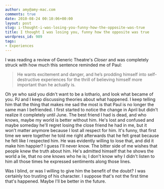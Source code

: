 ```yaml
---
author: amy@amy-mac.com
comments: true
date: 2010-08-24 00:10:06+00:00
layout: post
slug: i-thought-i-was-losing-you-funny-how-the-opposite-was-true
title: I thought I was losing you, funny how the opposite was true
wordpress_id: 989
tags:
- Experiences
---
```


I was reading a review of Generic Theatre's _Closer_ and was completely struck with how much this sentence reminded me of Paul:

> He wants excitement and danger, and he’s prodding himself into self-destructive experiences for the thrill of believing himself more important than he actually is.

Oh ye who said you didn't want to be a lothario, and look what became of you. PJ and I keep discussing theories about what happened. I keep telling him that the thing that makes me sad the most is that Paul is no longer the same man I befriended. I first started to notice the change in April but didn't realize it completely until June. The best friend I had is dead, and who knows, maybe my world is better without him. He's lost and confused and maybe someday he'll regret losing the close friend he had in me, but it won't matter anymore because I lost all respect for him. It's funny, that first time we were together he told me right afterwards that he felt great because he felt like I respected him. He was evidently willing to lose that, and did it make him happier? I guess I'll never know. The bitter side of me wishes that people knew the truth about him. He's admitted himself that he shows the world a lie, that no one knows who he is; I don't know why I didn't listen to him all those times he expressed sentiments along those lines.

Was I blind, or was I willing to give him the benefit of the doubt? I was certainly too trusting of his character. I suppose that's not the first time that's happened. Maybe I'll be better in the future.
